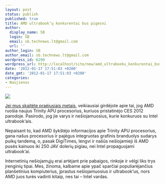 ```yaml
---
layout: post
status: publish
published: true
title: AMD ultrabook‘ų konkurentai bus pigesni
author:
  display_name: SB
  login: SB
  email: sb.technews.lt@gmail.com
  url: ''
author_login: SB
author_email: sb.technews.lt@gmail.com
wordpress_id: 6290
wordpress_url: http://localhost/site/new/amd_ultrabooku_konkurentai_bus_pigesni/
date: '2012-01-17 17:51:03 +0200'
date_gmt: '2012-01-17 17:51:03 +0200'
categories:
- Naujienos
---
```

<div class="imgright"><img src="http://technews.lt/upload/asuszenbooks2.jpg"  /></div>
<p><a class="ns" href="http://www.technews.lt/tekstas/amd_trinity_apu_procesoriai_pasirodys_pavasari.html;;">Jei mus skaitėte praėjusiais metais</a>, veikiausiai girdėjote apie tai, jog AMD ruošia naujus Trinity APU procesorius, kuriuos pristatinėjo CES 2012 parodoje. Pasirodo, jog jie varys ir nešiojamuosius, kurie konkuruos su Intel ultrabook‘ais.</p>
<p>Nepaisant to, kad AMD šykštėjo informacijos apie Trinity APU procesorius, gana našus procesorius ir pajėgus integruotas grafinis branduolys sudarys puikų tandemą, o, pasak DigiTimes, lengvi ir našūs nešiojamieji iš AMD pusės kainuos iki 250 JAV dolerių pigiau, nei Intel propaguojami ultrabook‘ai.</p>
<p>Internetinių nešiojamųjų erai artėjant prie pabaigos, rinkoje ir vėlgi liks trys įrenginių tipai. Mes, žinoma, kalbame apie ypač sparčiai populiarėjančius planšetinius kompiuterius, įprastus nešiojamuosius ir ultrabook‘us, nors AMD juos turės vadinti kitaip, nes tai – Intel vardas.<br /></p>
